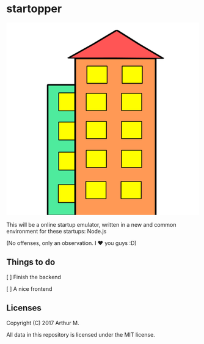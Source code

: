 # startopper

<p align="center">
	<img src="logo.svg" alt="Startopper logo" />
</p>

This will be a online startup emulator, written in a new and common environment 
for these startups: Node.js

(No offenses, only an observation. I :heart: you guys :D)

## Things to do

[ ] Finish the backend

[ ] A nice frontend

## Licenses

Copyright (C) 2017 Arthur M.

All data in this repository is licensed under the MIT license.
